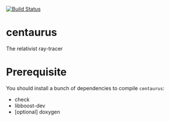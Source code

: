 [![Build Status](https://travis-ci.org/woshilapin/centaurus.svg?branch=travis)](https://travis-ci.org/woshilapin/centaurus)

centaurus
=========

The relativist ray-tracer

# Prerequisite

You should install a bunch of dependencies to compile `centaurus`:
* check
* libboost-dev
* [optional] doxygen

